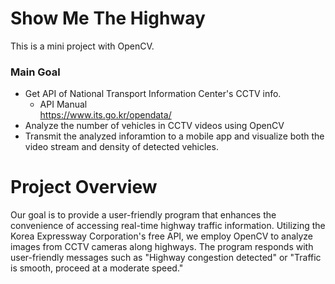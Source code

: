 Show Me The Highway
===================
This is a mini project with OpenCV.

### Main Goal
+ Get API of National Transport Information Center's CCTV info.
    + API Manual  
    https://www.its.go.kr/opendata/
+ Analyze the number of vehicles in CCTV videos using OpenCV
+ Transmit the analyzed inforamtion to a mobile app and visualize both the video stream and density of detected vehicles.

Project Overview
=================
Our goal is to provide a user-friendly program that enhances the convenience of accessing real-time highway traffic information. Utilizing the Korea Expressway Corporation's free API, we employ OpenCV to analyze images from CCTV cameras along highways. The program responds with user-friendly messages such as "Highway congestion detected" or "Traffic is smooth, proceed at a moderate speed."

